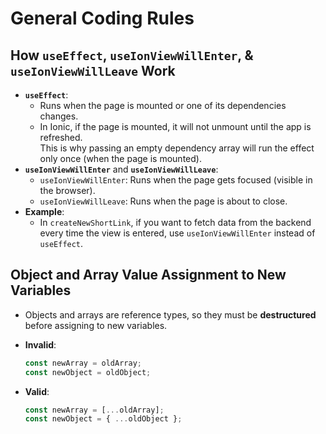 # General Coding Rules

## How `useEffect`, `useIonViewWillEnter`, & `useIonViewWillLeave` Work

- **`useEffect`**:
  - Runs when the page is mounted or one of its dependencies changes.
  - In Ionic, if the page is mounted, it will not unmount until the app is refreshed.  
    This is why passing an empty dependency array will run the effect only once (when the page is mounted).
- **`useIonViewWillEnter`** and **`useIonViewWillLeave`**:
  - `useIonViewWillEnter`: Runs when the page gets focused (visible in the browser).
  - `useIonViewWillLeave`: Runs when the page is about to close.
- **Example**:
  - In `createNewShortLink`, if you want to fetch data from the backend every time the view is entered, use `useIonViewWillEnter` instead of `useEffect`.

## Object and Array Value Assignment to New Variables

- Objects and arrays are reference types, so they must be **destructured** before assigning to new variables.
- **Invalid**:

  ```javascript
  const newArray = oldArray;
  const newObject = oldObject;
  ```

- **Valid**:

  ```javascript
  const newArray = [...oldArray];
  const newObject = { ...oldObject };
  ```
